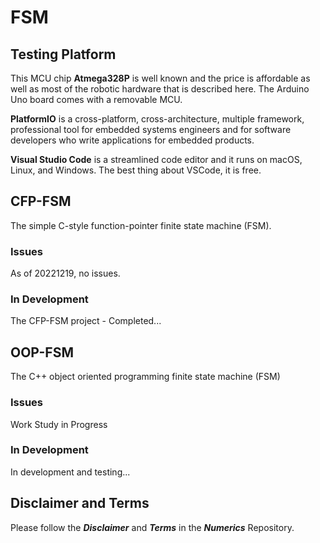 # FSM

## Testing Platform

This MCU chip **Atmega328P** is well known and the price is affordable as well as most of the robotic hardware that is described here. The Arduino Uno board comes with a removable MCU.

**PlatformIO** is a cross-platform, cross-architecture, multiple framework, professional tool for embedded systems engineers and for software developers who write applications for embedded products. 

**Visual Studio Code** is a streamlined code editor and it runs on macOS, Linux, and Windows. The best thing about VSCode, it is free.

## CFP-FSM 

The simple C-style function-pointer finite state machine (FSM).

### Issues

As of 20221219, no issues.

### In Development

The CFP-FSM project - Completed...

## OOP-FSM

The C++ object oriented programming finite state machine (FSM)

### Issues

Work Study in Progress

### In Development

In development and testing...

## Disclaimer and Terms

Please follow the ***Disclaimer*** and ***Terms*** in the ***Numerics*** Repository.
